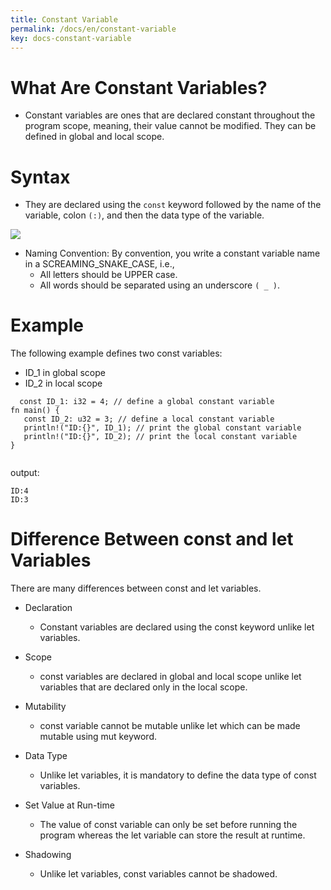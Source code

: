```yaml
---
title: Constant Variable
permalink: /docs/en/constant-variable
key: docs-constant-variable
---
```


# What Are Constant Variables? 

- Constant variables are ones that are declared constant throughout the program scope, meaning, their value cannot be modified. They can be defined 
in global and local scope.

# Syntax 
- They are declared using the `const` keyword followed by the name of the variable, colon `(:)`, and then the data type of the variable.

![](https://raw.githubusercontent.com/sangam14/RustLabs/master/img/const_syntax.png)


- Naming Convention: By convention, you write a constant variable name in a SCREAMING_SNAKE_CASE, i.e.,
     - All letters should be UPPER case.
     - All words should be separated using an underscore `( _ )`.
     
# Example
The following example defines two const variables:
   - ID_1 in global scope
   - ID_2 in local scope
   
   
   
 ```
   const ID_1: i32 = 4; // define a global constant variable
fn main() {
    const ID_2: u32 = 3; // define a local constant variable
    println!("ID:{}", ID_1); // print the global constant variable
    println!("ID:{}", ID_2); // print the local constant variable
}
   
 ```
 
output:
 ```
ID:4
ID:3

```

# Difference Between const and let Variables

There are many differences between const and let variables.

- Declaration 
    - Constant variables are declared using the const keyword unlike let variables.

- Scope
    - const variables are declared in global and local scope unlike let variables that are declared only in the local scope.

- Mutability
    - const variable cannot be mutable unlike let which can be made mutable using mut keyword.

- Data Type 
  -  Unlike let variables, it is mandatory to define the data type of const variables.

- Set Value at Run-time 
  - The value of const variable can only be set before running the program whereas the let variable can store the result at runtime.

- Shadowing 
  -  Unlike let variables, const variables cannot be shadowed.

